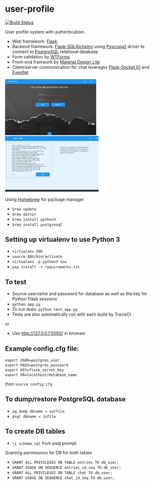 # user-profile
[![Build Status](https://travis-ci.org/awelleck/user-profile.svg?branch=master)](https://travis-ci.org/awelleck/user-profile)

User profile system with authentication:

* Web framework: [Flask](http://flask.pocoo.org/)
* Backend framework: [Flask-SQLAlchemy](http://flask-sqlalchemy.pocoo.org/2.1/) using [Psycopg2](http://initd.org/psycopg/docs/) driver to connect to [PostgreSQL](https://www.postgresql.org/) relational database
* Form validation by [WTForms](http://wtforms.readthedocs.io/en/latest/)
* Front-end framwork by [Material Design Lite](https://getmdl.io/)
* Client/server communication for chat leverages [Flask-Socket IO](https://flask-socketio.readthedocs.io/en/latest/) and [Eventlet](http://eventlet.net/)

<div><img src="https://github.com/awelleck/user-profile/blob/master/static/index.png" width="300">
<img src="https://github.com/awelleck/user-profile/blob/master/static/chat.png" width="308"></div>

Using [Homebrew](http://brew.sh/) for package manager

* `brew update`
* `brew doctor`
* `brew install python3`
* `brew install postgresql`

## Setting up virtualenv to use Python 3

* `virtualenv ENV`
* `source ENV/bin/activate`
* `virtualenv -p python3 env`
* `pip install -r requirements.txt`

## To test

* Source username and password for database as well as the key for Python Flask sessions
* `python app.py`
* To run tests: `python test_app.py`
* Tests are also automatically run with each build by TravisCI

or

* Use http://127.0.0.1:5000/ in browser

## Example config.cfg file:

```
export USER=postgres_user
export PASS=postgres_password
export KEY=flask_secret_key
export DB=localhost/database_name
```

then `source config.cfg`

## To dump/restore PostgreSQL database

* `pg_dump dbname > outfile`
* `psql dbname < infile`

## To create DB tables

* `\i schema.sql` from psql prompt

Granting permissions for DB for both tables

* `GRANT ALL PRIVILEGES ON TABLE entries TO db_user;`
* `GRANT USAGE ON SEQUENCE entries_id_seq TO db_user;`
* `GRANT ALL PRIVILEGES ON TABLE chat TO db_user;`
* `GRANT USAGE ON SEQUENCE chat_id_seq TO db_user;`
